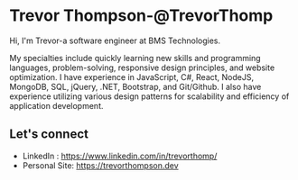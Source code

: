 <h1>Trevor Thompson-@TrevorThomp</h1>

Hi, I'm Trevor-a software engineer at BMS Technologies. 

My specialties include quickly learning new skills and programming languages, problem-solving, responsive design principles, and website optimization. I have experience in JavaScript, C#, React, NodeJS, MongoDB, SQL, jQuery, .NET, Bootstrap, and Git/Github. I also have experience utilizing various design patterns for scalability and efficiency of application development.

<h2>Let's connect</h2>

* LinkedIn : <a href="https://twitter.com/ThompTrevor">https://www.linkedin.com/in/trevorthomp/</a>
* Personal Site: <a href="https://trevorthompson.dev">https://trevorthompson.dev</a>
